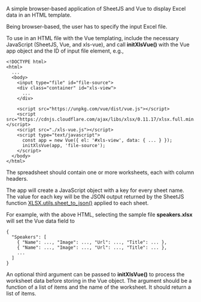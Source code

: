 A simple browser-based application of SheetJS and Vue to display Excel data in an HTML template.

Being browser-based, the user has to specify the input Excel file. 

To use in an HTML file with the Vue templating, include 
the necessary JavaScript (SheetJS, Vue, and xls-vue), and call **initXlsVue()** with
the Vue app object and the ID of input file element, e.g.,

```
<!DOCTYPE html>
<html>
  ...
  <body>
    <input type="file" id="file-source">
    <div class="container" id="xls-view">
      ...
    </div>
    
    <script src="https://unpkg.com/vue/dist/vue.js"></script>
    <script src="https://cdnjs.cloudflare.com/ajax/libs/xlsx/0.11.17/xlsx.full.min.js"></script>
    <script src="./xls-vue.js"></script>
    <script type="text/javascript">
      const app = new Vue({ el: '#xls-view', data: { ... } });
      initXlsVue(app, 'file-source');
    </script>
  </body>
</html>
```

The spreadsheet should contain one or more worksheets, each with column headers. 

The app will create
a JavaScript object with a key for every sheet name. The value for each key will be the 
JSON output returned by the SheetJS function 
[XLSX.utils.sheet_to_json()](https://docs.sheetjs.com/#json) applied to each sheet.

For example, with the above HTML, selecting the sample file **speakers.xlsx** will
set the Vue data field to 

```
{
  "Speakers": [
    { "Name": ..., "Image": ..., "Url": ..., "Title": ... },
    { "Name": ..., "Image": ..., "Url": ..., "Title": ... },
    ...
  ]
}
```

An optional third argument can be passed to **initXlsVue()** to process the worksheet data
before storing in the Vue object. The argument should be a function of a list of items and 
the name of the worksheet. It should return a list of items.